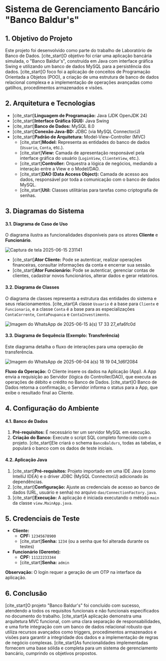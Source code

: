 # Sistema de Gerenciamento Bancário "Banco Baldur's"

## 1. Objetivo do Projeto

Este projeto foi desenvolvido como parte do trabalho de Laboratório de Banco de Dados. [cite_start]O objetivo foi criar uma aplicação bancária simulada, o "Banco Baldur's", construída em Java com interface gráfica Swing e utilizando um banco de dados MySQL para a persistência dos dados. [cite_start]O foco foi a aplicação de conceitos de Programação Orientada a Objetos (POO), a criação de uma estrutura de banco de dados relacional complexa e a implementação de operações avançadas como gatilhos, procedimentos armazenados e visões.

## 2. Arquitetura e Tecnologias

* [cite_start]**Linguagem de Programação:** Java (JDK OpenJDK 24) 
* [cite_start]**Interface Gráfica (GUI):** Java Swing 
* [cite_start]**Banco de Dados:** MySQL 8.0 
* [cite_start]**Conexão Java-BD:** JDBC (via MySQL Connector/J) 
* [cite_start]**Padrão de Arquitetura:** Model-View-Controller (MVC) 
    * [cite_start]**Model:** Representa as entidades do banco de dados (`Usuario`, `Conta`, etc.). 
    * [cite_start]**View:** Camada de apresentação responsável pela interface gráfica do usuário (`LoginView`, `ClienteView`, etc.). 
    * [cite_start]**Controller:** Orquestra a lógica de negócios, mediando a interação entre a View e o Model/DAO. 
    * [cite_start]**DAO (Data Access Object):** Camada de acesso aos dados, responsável por toda a comunicação com o banco de dados MySQL. 
    * [cite_start]**Util:** Classes utilitárias para tarefas como criptografia de senhas. 

## 3. Diagramas do Sistema

#### 3.1. Diagrama de Caso de Uso

O diagrama ilustra as funcionalidades disponíveis para os atores **Cliente** e **Funcionário**.

![Captura de tela 2025-06-15 231141](https://github.com/user-attachments/assets/a3d5995e-38a9-4267-bfc3-a5c2af2407fe)



* [cite_start]**Ator Cliente:** Pode se autenticar, realizar operações financeiras, consultar informações da conta e encerrar sua sessão.
* [cite_start]**Ator Funcionário:** Pode se autenticar, gerenciar contas de clientes, cadastrar novos funcionários, alterar dados e gerar relatórios.

#### 3.2. Diagrama de Classes

O diagrama de classes representa a estrutura das entidades do sistema e seus relacionamentos. [cite_start]A classe `Usuario` é a base para `Cliente` e `Funcionario`, e a classe `Conta` é a base para as especializações `ContaCorrente`, `ContaPoupanca` e `ContaInvestimento`.

![Imagem do WhatsApp de 2025-06-15 à(s) 17 33 27_efa6fc0d](https://github.com/user-attachments/assets/a0116ced-bf10-4aab-b36f-c2f28dfb6325)


#### 3.3. Diagrama de Sequência (Exemplo: Transferência)

Este diagrama detalha o fluxo de interações para uma operação de transferência.

![Imagem do WhatsApp de 2025-06-04 à(s) 18 19 04_1d6f2084](https://github.com/user-attachments/assets/282c63d4-c189-4b23-b840-e83938540ee3)


**Fluxo da Operação:** O Cliente insere os dados na Aplicação (App). A App envia a requisição ao Servidor (lógica do Controller/DAO), que executa as operações de débito e crédito no Banco de Dados. [cite_start]O Banco de Dados retorna a confirmação, o Servidor informa o status para a App, que exibe o resultado final ao Cliente.

## 4. Configuração do Ambiente

#### 4.1. Banco de Dados

1.  **Pré-requisitos:** É necessário ter um servidor MySQL em execução.
2.  **Criação do Banco:** Execute o script SQL completo fornecido com o projeto. [cite_start]Ele criará o schema `BancoBaldurs`, todas as tabelas, e populará o banco com os dados de teste iniciais.

#### 4.2. Aplicação Java

1.  [cite_start]**Pré-requisitos:** Projeto importado em uma IDE Java (como IntelliJ IDEA) e o driver JDBC (MySQL Connector/J) adicionado às dependências.
2.  [cite_start]**Configuração:** Ajuste as credenciais de acesso ao banco de dados (URL, usuário e senha) no arquivo `dao/ConnectionFactory.java`.
3.  [cite_start]**Execução:** A aplicação é iniciada executando o método `main` da classe `view.MainApp.java`.

## 5. Credenciais de Teste

* **Cliente:**
    * **CPF:** `12345678900`
    * [cite_start]**Senha:** `1234` (ou a senha que foi alterada durante os testes) 
* **Funcionário (Gerente):**
    * **CPF:** `11122233344`
    * [cite_start]**Senha:** `admin` 

**Observação:** O login requer a geração de um OTP na interface da aplicação.

## 6. Conclusão

[cite_start]O projeto "Banco Baldur's" foi concluído com sucesso, atendendo a todos os requisitos funcionais e não funcionais especificados no documento do trabalho. [cite_start]A aplicação demonstra uma arquitetura MVC funcional, com uma clara separação de responsabilidades, e uma forte integração com um banco de dados relacional robusto que utiliza recursos avançados como triggers, procedimentos armazenados e visões para garantir a integridade dos dados e a implementação de regras de negócio complexas. [cite_start]As funcionalidades implementadas fornecem uma base sólida e completa para um sistema de gerenciamento bancário, cumprindo os objetivos propostos.
